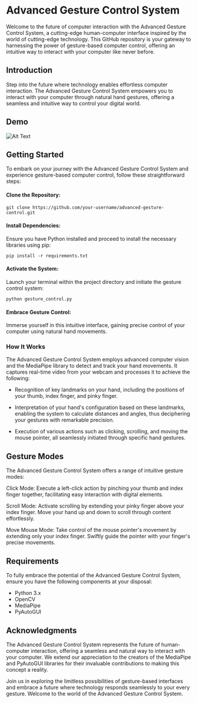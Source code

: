 # Advanced Gesture Control System
Welcome to the future of computer interaction with the Advanced Gesture Control System, a cutting-edge human-computer interface inspired by the world of cutting-edge technology. This GitHub repository is your gateway to harnessing the power of gesture-based computer control, offering an intuitive way to interact with your computer like never before.

## Introduction
Step into the future where technology enables effortless computer interaction. The Advanced Gesture Control System empowers you to interact with your computer through natural hand gestures, offering a seamless and intuitive way to control your digital world.

## Demo

![Alt Text](https://i.makeagif.com/media/10-08-2015/Tw9FrF.gif)

## Getting Started
To embark on your journey with the Advanced Gesture Control System and experience gesture-based computer control, follow these straightforward steps:

#### Clone the Repository:

```
git clone https://github.com/your-username/advanced-gesture-control.git
```
#### Install Dependencies:

Ensure you have Python installed and proceed to install the necessary libraries using pip:

```
pip install -r requirements.txt
```

#### Activate the System:

Launch your terminal within the project directory and initiate the gesture control system:

```
python gesture_control.py
```

#### Embrace Gesture Control:

Immerse yourself in this intuitive interface, gaining precise control of your computer using natural hand movements.


### How It Works
The Advanced Gesture Control System employs advanced computer vision and the MediaPipe library to detect and track your hand movements. It captures real-time video from your webcam and processes it to achieve the following:

* Recognition of key landmarks on your hand, including the positions of your thumb, index finger, and pinky finger.

* Interpretation of your hand's configuration based on these landmarks, enabling the system to calculate distances and angles, thus deciphering your gestures with remarkable precision.

* Execution of various actions such as clicking, scrolling, and moving the mouse pointer, all seamlessly initiated through specific hand gestures.

## Gesture Modes
The Advanced Gesture Control System offers a range of intuitive gesture modes:

Click Mode: Execute a left-click action by pinching your thumb and index finger together, facilitating easy interaction with digital elements.

Scroll Mode: Activate scrolling by extending your pinky finger above your index finger. Move your hand up and down to scroll through content effortlessly.

Move Mouse Mode: Take control of the mouse pointer's movement by extending only your index finger. Swiftly guide the pointer with your finger's precise movements.

## Requirements
To fully embrace the potential of the Advanced Gesture Control System, ensure you have the following components at your disposal:

* Python 3.x
* OpenCV
* MediaPipe
* PyAutoGUI

## Acknowledgments
The Advanced Gesture Control System represents the future of human-computer interaction, offering a seamless and natural way to interact with your computer. We extend our appreciation to the creators of the MediaPipe and PyAutoGUI libraries for their invaluable contributions to making this concept a reality.

Join us in exploring the limitless possibilities of gesture-based interfaces and embrace a future where technology responds seamlessly to your every gesture. Welcome to the world of the Advanced Gesture Control System.
